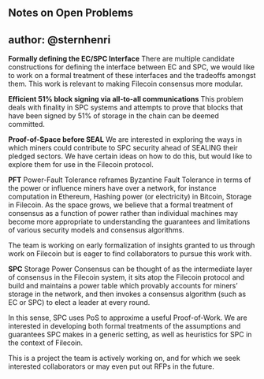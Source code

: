 ## Notes on Open Problems

author: @sternhenri
------

**Formally defining the EC/SPC Interface**
There are multiple candidate constructions for defining the interface between EC and SPC, we would like to work on a formal treatment of these interfaces and the tradeoffs amongst them. This work is relevant to making Filecoin consensus more modular.

**Efficient 51% block signing via all-to-all communications**
This problem deals with finality in SPC systems and attempts to prove that blocks that have been signed by 51% of storage in the chain can be deemed committed.

**Proof-of-Space before SEAL**
We are interested in exploring the ways in which miners could contribute to SPC security ahead of SEALING their pledged sectors. We have certain ideas on how to do this, but would like to explore them for use in the Filecoin protocol.

**PFT**
Power-Fault Tolerance reframes Byzantine Fault Tolerance in terms of the power or influence miners have over a network, for instance computation in Ethereum, Hashing power (or electricity) in Bitcoin, Storage in Filecoin. As the space grows, we believe that a formal treatment of consensus as a function of power rather than individual machines may become more appropriate to understanding the guarantees and limitations of various security models and consensus algorithms.

The team is working on early formalization of insights granted to us through work on Filecoin but is eager to find collaborators to pursue this work with.

**SPC**
Storage Power Consensus can be thought of as the intermediate layer of consensus in the Filecoin system, it sits atop the Filecoin protocol and build and maintains a power table which provably accounts for miners’ storage in the network, and then invokes a consensus algorithm (such as EC or SPC) to elect a leader at every round.

In this sense, SPC uses PoS to approxime a useful Proof-of-Work. We are interested in developing both formal treatments of the assumptions and guarantees SPC makes in a generic setting, as well as heuristics for SPC in the context of Filecoin.

This is a project the team is actively working on, and for which we seek interested collaborators or may even put out RFPs in the future.

